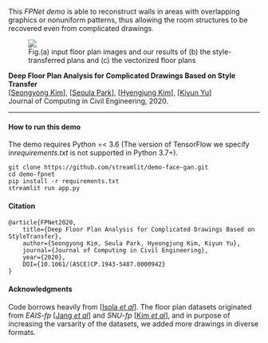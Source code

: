 This *FPNet demo* is able to reconstruct walls in areas with overlapping graphics or nonuniform patterns, thus allowing the room structures to be recovered even from complicated drawings.

<figure class=\"image\">
    <img src=\"https://raw.githubusercontent.com/syoi92/demo-fpnet/master/src/imgs/fig1.samples.TIF\" width=\"900px\">
    <figcaption>Fig.(a) input floor plan images and our results of (b) the style-transferred plans and (c) the vectorized floor plans</figcaption>
</figure>

**Deep Floor Plan Analysis for Complicated Drawings Based on Style Transfer**  
[[Seongyong Kim](http://syoi92.github.io)], [[Seoula Park](https://)], [[Hyengjung Kim](https://)], [[Kiyun Yu](https://)]  
Journal of Computing in Civil Engineering, 2020.

***
#### How to run this demo
The demo requires Python =< 3.6 (The version of TensorFlow we specify in*requirements.txt* is not supported in Python 3.7+).  

```
git clone https://github.com/streamlit/demo-face-gan.git
cd demo-fpnet
pip install -r requirements.txt
streamlit run app.py
```

#### Citation
```
@article{FPNet2020, 
    title={Deep Floor Plan Analysis for Complicated Drawings Based on StyleTransfer}, 
    author={Seongyong Kim, Seula Park, Hyeongjung Kim, Kiyun Yu}, 
    journal={Journal of Computing in Civil Engineering}, 
    year={2020}, 
    DOI={10.1061/(ASCE)CP.1943-5487.0000942}
}
```

#### Acknowledgments
Code borrows heavily from [[Isola *et al*](https://github.com/phillipi/pix2pix)]. The floor plan datasets originated from *EAIS-fp* [[Jang *et al*](https://)] and *SNU-fp* [[Kim *et al*](https://)], and in purpose of increasing the varsarity of the datasets, we added more drawings in diverse formats.
